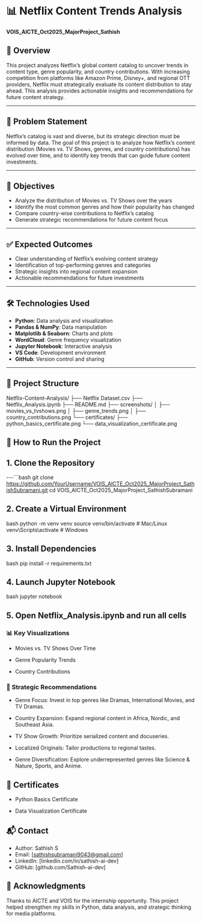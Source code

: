 # 📊 Netflix Content Trends Analysis  
**VOIS_AICTE_Oct2025_MajorProject_Sathish**

## 🧠 Overview  
This project analyzes Netflix’s global content catalog to uncover trends in content type, genre popularity, and country contributions. With increasing competition from platforms like Amazon Prime, Disney+, and regional OTT providers, Netflix must strategically evaluate its content distribution to stay ahead. This analysis provides actionable insights and recommendations for future content strategy.

---

## 🎯 Problem Statement  
Netflix’s catalog is vast and diverse, but its strategic direction must be informed by data. The goal of this project is to analyze how Netflix’s content distribution (Movies vs. TV Shows, genres, and country contributions) has evolved over time, and to identify key trends that can guide future content investments.

---

## 📌 Objectives  
- Analyze the distribution of Movies vs. TV Shows over the years  
- Identify the most common genres and how their popularity has changed  
- Compare country-wise contributions to Netflix’s catalog  
- Generate strategic recommendations for future content focus  

---

## ✅ Expected Outcomes  
- Clear understanding of Netflix’s evolving content strategy  
- Identification of top-performing genres and categories  
- Strategic insights into regional content expansion  
- Actionable recommendations for future investments  

---

## 🛠️ Technologies Used  
- **Python**: Data analysis and visualization  
- **Pandas & NumPy**: Data manipulation  
- **Matplotlib & Seaborn**: Charts and plots  
- **WordCloud**: Genre frequency visualization  
- **Jupyter Notebook**: Interactive analysis  
- **VS Code**: Development environment  
- **GitHub**: Version control and sharing  

---

## 📁 Project Structure  
Netflix-Content-Analysis/ ├── Netflix Dataset.csv ├── Netflix_Analysis.ipynb ├── README.md ├── screenshots/ │ ├── movies_vs_tvshows.png │ ├── genre_trends.png │ ├── country_contributions.png └── certificates/ ├── python_basics_certificate.png └── data_visualization_certificate.png


## 🚀 How to Run the Project  

## 1. Clone the Repository  
---```bash
git clone https://github.com/YourUsername/VOIS_AICTE_Oct2025_MajorProject_SathishSubramani.git
cd VOIS_AICTE_Oct2025_MajorProject_SathishSubramani

## 2. Create a Virtual Environment
bash
python -m venv venv
source venv/bin/activate  # Mac/Linux
venv\Scripts\activate     # Windows

## 3. Install Dependencies
bash
pip install -r requirements.txt
## 4. Launch Jupyter Notebook
bash
jupyter notebook
## 5. Open Netflix_Analysis.ipynb and run all cells

### 📊 Key Visualizations
- Movies vs. TV Shows Over Time

- Genre Popularity Trends

- Country Contributions

### 📌 Strategic Recommendations
- Genre Focus: Invest in top genres like Dramas, International Movies, and TV Dramas.

- Country Expansion: Expand regional content in Africa, Nordic, and Southeast Asia.

- TV Show Growth: Prioritize serialized content and docuseries.

- Localized Originals: Tailor productions to regional tastes.

- Genre Diversification: Explore underrepresented genres like Science & Nature, Sports, and Anime.

## 🧾 Certificates
- Python Basics Certificate

- Data Visualization Certificate

## 📬 Contact
- Author: Sathish S 
- Email: [sathishsubramani9043@gmail.com] 
- LinkedIn: [linkedin.com/in/sathish-ai-dev] 
- GitHub: [github.com/Sathish-ai-dev]

## 🙏 Acknowledgments
Thanks to AICTE and VOIS for the internship opportunity. This project helped strengthen my skills in Python, data analysis, and strategic thinking for media platforms.